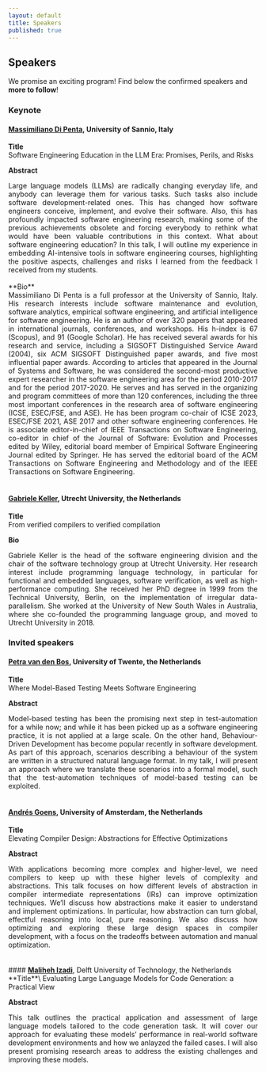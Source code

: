 ```yaml
---
layout: default
title: Speakers
published: true
---
```


## Speakers

We promise an exciting program! Find below the confirmed speakers and **more to follow**! 


### Keynote 

#### <a href="https://mdipenta.github.io/"><b>Massimiliano Di Penta</b></a>, University of Sannio, Italy <br />
**Title**\
Software Engineering Education in the LLM Era: Promises, Perils, and Risks

**Abstract**
<div style="text-align: justify">
Large language models (LLMs) are radically changing everyday life, and anybody can leverage them for various tasks. Such tasks also include software development-related ones.  This has changed how software engineers conceive, implement, and evolve their software. Also, this has profoundly impacted software engineering research, making some of the previous achievements obsolete and forcing everybody to rethink what would have been valuable contributions in this context. What about software engineering education? In this talk, I will outline my experience in embedding AI-intensive tools in software engineering courses, highlighting the positive aspects, challenges and risks I learned from the feedback I received from my students.
</div>

<br />
**Bio**
<div style="text-align: justify">
Massimiliano Di Penta is a full professor at the University of Sannio, Italy. His research interests include software maintenance and evolution, software analytics, empirical software engineering, and artificial intelligence for software engineering. He is an author of over 320 papers that appeared in international journals, conferences, and workshops. His h-index is 67 (Scopus), and 91 (Google Scholar).  He has received several awards for his research and service, including a SIGSOFT Distinguished Service Award (2004), six ACM SIGSOFT Distinguished paper awards, and five most influential paper awards. According to articles that appeared in the Journal of Systems and Software, he was considered the second-most productive expert researcher in the software engineering area for the period 2010-2017 and for the period 2017-2020. He serves and has served in the organizing and program committees of more than 120 conferences, including the three most important conferences in the research area of software engineering (ICSE, ESEC/FSE, and ASE). He has been program co-chair of ICSE 2023, ESEC/FSE 2021, ASE 2017 and other software engineering conferences. He is associate editor-in-chief of IEEE Transactions on Software Engineering, co-editor in chief of the Journal of Software: Evolution and Processes edited by Wiley, editorial board member of Empirical Software Engineering Journal edited by Springer. He has served the editorial board of the ACM Transactions on Software Engineering and Methodology and of the IEEE Transactions on Software Engineering.
</div>

<br />


#### <a href="https://www.uu.nl/staff/GKKeller"><b>Gabriele Keller</b></a>, Utrecht University, the Netherlands <br />
**Title**\
From verified compilers to verified compilation


**Bio**
<div style="text-align: justify">
Gabriele Keller is the head of the software engineering division and the chair of the software technology group at Utrecht University. Her research interest include programming language technology, in particular for functional and embedded languages, software verification, as well as high-performance computing. She received her PhD degree in 1999 from the Technical University, Berlin, on the implementation of irregular data-parallelism. She worked at the University of New South Wales in Australia, where she co-founded the programming language group, and moved to Utrecht University in 2018.
</div>

### Invited speakers

#### <a href="https://petravdbos.nl/"><b>Petra van den Bos</b></a>, University of Twente, the Netherlands <br />
**Title**\
Where Model-Based Testing Meets Software Engineering

**Abstract**
<div style="text-align: justify">
Model-based testing has been the promising next step in test-automation for a while now; and while it has been picked up as a software engineering practice, it is not applied at a large scale. On the other hand, Behaviour-Driven Development has become popular recently in software development. As part of this approach, scenarios describing a behaviour of the system are written in a structured natural language format. In my talk, I will present an approach where we translate these scenarios into a formal model, such that the test-automation techniques of model-based testing can be exploited.
</div>

  <br />



#### <a href="https://goens.org/"><b>Andrés Goens</b></a>, University of Amsterdam, the Netherlands<br />
**Title**\
Elevating Compiler Design: Abstractions for Effective Optimizations


**Abstract**
<div style="text-align: justify">
With applications becoming more complex and higher-level, we need compilers to keep up with these higher levels of complexity and abstractions.
This talk focuses on how different levels of abstraction in compiler intermediate representations (IRs) can improve optimization techniques. We’ll discuss how abstractions make it easier to understand and implement optimizations. In particular, how abstraction can turn global, effectful reasoning into local, pure reasoning. We also discuss how optimizing and exploring these large design spaces in compiler development, with a focus on the tradeoffs between automation and manual optimization.
</div>

  <br />
<br />
#### <a href="https://malihehizadi.github.io/PersonalWebsite/"><b>Maliheh Izadi</b></a>, Delft University of Technology, the Netherlands<br />
**Title**\
Evaluating Large Language Models for Code Generation: a Practical View

**Abstract**
<div style="text-align: justify">
This talk outlines the practical application and assessment of large language models tailored to the code generation task. It will cover our approach for evaluating these models’ performance in real-world software development environments and how we anlayzed the failed cases. I will also present promising research areas to address the existing challenges and improving these models.
</div>
<br />

<br />










